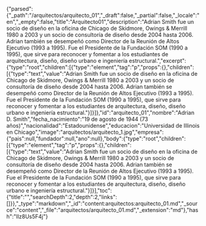 {"parsed":{"_path":"/arquitectos/arquitecto_01","_draft":false,"_partial":false,"_locale":"en","_empty":false,"title":"Arquitecto01","description":"Adrian Smith fue un socio de diseño en la oficina de Chicago de Skidmore, Owings & Merrill 1980 a 2003 y un socio de consultoría de diseño desde 2004 hasta 2006. Adrian también se desempeñó como Director de la Reunión de Altos Ejecutivo (1993 a 1995). Fue el Presidente de la Fundación SOM (1990 a 1995),​ que sirve para reconocer y fomentar a los estudiantes de arquitectura, diseño, diseño urbano e ingeniería estructural.","excerpt":{"type":"root","children":[{"type":"element","tag":"p","props":{},"children":[{"type":"text","value":"Adrian Smith fue un socio de diseño en la oficina de Chicago de Skidmore, Owings & Merrill 1980 a 2003 y un socio de consultoría de diseño desde 2004 hasta 2006. Adrian también se desempeñó como Director de la Reunión de Altos Ejecutivo (1993 a 1995). Fue el Presidente de la Fundación SOM (1990 a 1995),​ que sirve para reconocer y fomentar a los estudiantes de arquitectura, diseño, diseño urbano e ingeniería estructural."}]}]},"id":"arquitecto_01","nombre":"Adrian D. Smith","fecha_nacimiento":"19 de agosto de 1944 (73 años)","nacionalidad":"Estadounidense","educacion":"Universidad de Illinois en Chicago","image":"arquitectos/arquitecto_1.jpg","empresa":{"pais":null,"fundador":null,"ano":null},"body":{"type":"root","children":[{"type":"element","tag":"p","props":{},"children":[{"type":"text","value":"Adrian Smith fue un socio de diseño en la oficina de Chicago de Skidmore, Owings & Merrill 1980 a 2003 y un socio de consultoría de diseño desde 2004 hasta 2006. Adrian también se desempeñó como Director de la Reunión de Altos Ejecutivo (1993 a 1995). Fue el Presidente de la Fundación SOM (1990 a 1995),​ que sirve para reconocer y fomentar a los estudiantes de arquitectura, diseño, diseño urbano e ingeniería estructural."}]}],"toc":{"title":"","searchDepth":2,"depth":2,"links":[]}},"_type":"markdown","_id":"content:arquitectos:arquitecto_01.md","_source":"content","_file":"arquitectos/arquitecto_01.md","_extension":"md"},"hash":"lIz8Us5F4j"}